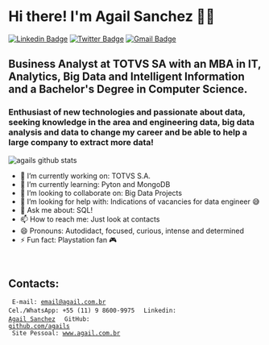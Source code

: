 # Hi there! I'm Agail Sanchez 🐱‍👤

[![Linkedin Badge](https://img.shields.io/badge/-LinkedIn-blue?style=for-the-badge&logo=Linkedin&logoColor=white&link=https:https://www.linkedin.com/in/agail)](https://www.linkedin.com/in/agail)
[![Twitter Badge](https://img.shields.io/badge/-Twitter-1ca0f1?style=for-the-badge&labelColor=1ca0f1&logo=twitter&logoColor=white&link=https://twitter.com/agails)](https://twitter.com/agails)
[![Gmail Badge](https://img.shields.io/badge/-Gmail-c14438?style=for-the-badge&logo=Gmail&logoColor=white&link=mailto:email@agail.com.br)](mailto:email@agail.com.br)


## Business Analyst at TOTVS SA with an MBA in IT, Analytics, Big Data and Intelligent Information and a Bachelor's Degree in Computer Science.

### Enthusiast of new technologies and passionate about data, seeking knowledge in the area and engineering data, big data analysis and data to change my career and be able to help a large company to extract more data!


![agails github stats](https://github-readme-stats.vercel.app/api?username=agails)


<!--
**agails/agails** is a ✨ _special_ ✨ repository because its `README.md` (this file) appears on your GitHub profile.

Here are some ideas to get you started:
-->
- 🔭 I’m currently working on: TOTVS S.A.
- 🌱 I’m currently learning: Pyton and MongoDB
- 👯 I’m looking to collaborate on: Big Data Projects
- 🤔 I’m looking for help with: Indications of vacancies for data engineer 😅
- 💬 Ask me about: SQL!
- 📫 How to reach me: Just look at contacts
- 😄 Pronouns: Autodidact, focused, curious, intense and determined
- ⚡ Fun fact: Playstation fan 🎮
<br>

## Contacts:
<code> E-mail: email@agail.com.br </code>
<code> Cel./WhatsApp: +55 (11) 9 8600-9975 </code>
<code> Linkedin: <a href="https://www.linkedin.com/in/agail/">Agail Sanchez</a> </code>
<code> GitHub: <a href="https://https://github.com/agails">github.com/agails</a> </code>
<code> Site Pessoal: <a href="www.agail.com.br">www.agail.com.br </a> </code>
